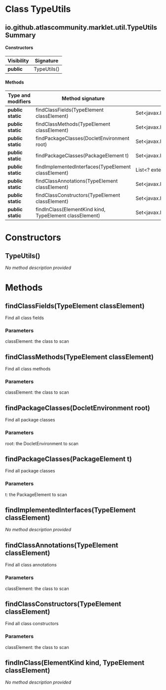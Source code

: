 Class TypeUtils
===============


io.github.atlascommunity.marklet.util.TypeUtils Summary
-------
#### Constructors
| Visibility | Signature   |
| ---------- | ----------- |
| **public** | TypeUtils() |
#### Methods
| Type and modifiers | Method signature                                        | Return type                                      |
| ------------------ | ------------------------------------------------------- | ------------------------------------------------ |
| **public static**  | findClassFields(TypeElement classElement)               | Set<javax.lang.model.element.VariableElement>    |
| **public static**  | findClassMethods(TypeElement classElement)              | Set<javax.lang.model.element.ExecutableElement>  |
| **public static**  | findPackageClasses(DocletEnvironment root)              | Set<javax.lang.model.element.TypeElement>        |
| **public static**  | findPackageClasses(PackageElement t)                    | Set<javax.lang.model.element.TypeElement>        |
| **public static**  | findImplementedInterfaces(TypeElement classElement)     | List<? extends javax.lang.model.type.TypeMirror> |
| **public static**  | findClassAnnotations(TypeElement classElement)          | Set<javax.lang.model.element.Element>            |
| **public static**  | findClassConstructors(TypeElement classElement)         | Set<javax.lang.model.element.ExecutableElement>  |
| **public static**  | findInClass(ElementKind kind, TypeElement classElement) | Set<javax.lang.model.element.Element>            |

Constructors
============
TypeUtils()
-----------
*No method description provided*



Methods
=======
findClassFields(TypeElement classElement)
-----------------------------------------
Find all class fields

### Parameters

classElement: the class to scan


findClassMethods(TypeElement classElement)
------------------------------------------
Find all class methods

### Parameters

classElement: the class to scan


findPackageClasses(DocletEnvironment root)
------------------------------------------
Find all package classes

### Parameters

root: the DocletEnvironment to scan


findPackageClasses(PackageElement t)
------------------------------------
Find all package classes

### Parameters

t: the PackageElement to scan


findImplementedInterfaces(TypeElement classElement)
---------------------------------------------------
*No method description provided*


findClassAnnotations(TypeElement classElement)
----------------------------------------------
Find all class annotations

### Parameters

classElement: the class to scan


findClassConstructors(TypeElement classElement)
-----------------------------------------------
Find all class constructors

### Parameters

classElement: the class to scan


findInClass(ElementKind kind, TypeElement classElement)
-------------------------------------------------------
*No method description provided*



